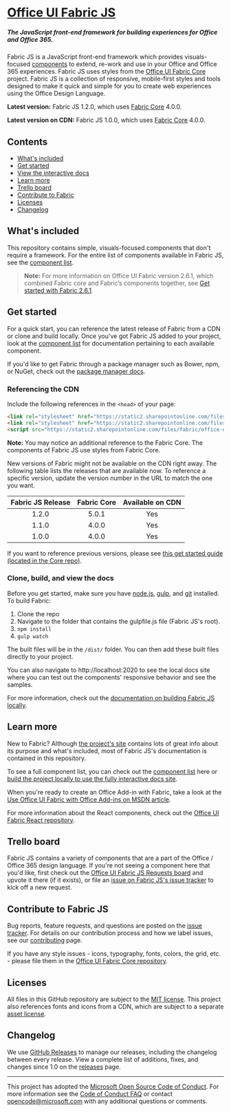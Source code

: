 # [Office UI Fabric JS](http://dev.office.com/fabric)

##### The JavaScript front-end framework for building experiences for Office and Office 365.

Fabric JS is a JavaScript front-end framework which provides visuals-focused [components](https://github.com/OfficeDev/office-ui-fabric-js/blob/master/ghdocs/COMPONENTSLIST.md) to extend, re-work and use in your Office and Office 365 experiences. Fabric JS uses styles from the [Office UI Fabric Core](https://github.com/OfficeDev/office-ui-fabric-core/) project. Fabric JS is a collection of responsive, mobile-first styles and tools designed to make it quick and simple for you to create web experiences using the Office Design Language. 

**Latest version:** Fabric JS 1.2.0, which uses [Fabric Core](https://github.com/OfficeDev/office-ui-fabric-core) 4.0.0.

**Latest version on CDN:** Fabric JS 1.0.0, which uses [Fabric Core](https://github.com/OfficeDev/office-ui-fabric-core) 4.0.0.

## Contents
- [What's included](#whats-included)
- [Get started](#get-started)
- [View the interactive docs](#clone-build-and-view-the-docs)
- [Learn more](#learn-more)
- [Trello board](#trello-board)
- [Contribute to Fabric](#contribute-to-fabric-js)
- [Licenses](#licenses)
- [Changelog](#changelog)

## What's included
This repository contains simple, visuals-focused components that don't require a framework. For the entire list of components available in Fabric JS, see the [component list](https://github.com/OfficeDev/office-ui-fabric-js/blob/master/ghdocs/COMPONENTSLIST.md).

> **Note:** For more information on Office UI Fabric version 2.6.1, which combined Fabric core and Fabric’s components together, see [Get started with Fabric 2.6.1](https://github.com/OfficeDev/office-ui-fabric-core/blob/master/ghdocs/V2GETSTARTED.md).

## Get started
For a quick start, you can reference the latest release of Fabric from a CDN or clone and build locally. Once you've got Fabric JS added to your project, look at the [component list](https://github.com/OfficeDev/office-ui-fabric-js/blob/master/ghdocs/COMPONENTSLIST.md) for documentation pertaining to each available component.

If you'd like to get Fabric through a package manager such as Bower, npm, or NuGet, check out the [package manager docs](https://github.com/OfficeDev/office-ui-fabric-js/blob/master/ghdocs/PACKAGES.md).

### Referencing the CDN
Include the following references in the `<head>` of your page:

```html
<link rel="stylesheet" href="https://static2.sharepointonline.com/files/fabric/office-ui-fabric-core/5.0.1/css/fabric.min.css">
<link rel="stylesheet" href="https://static2.sharepointonline.com/files/fabric/office-ui-fabric-js/1.2.0/css/fabric.components.min.css">
<script src="https://static2.sharepointonline.com/files/fabric/office-ui-fabric-js/1.2.0/js/fabric.min.js"></script>
```

**Note:** You may notice an additional reference to the Fabric Core. The components of Fabric JS use styles from Fabric Core.

New versions of Fabric might not be available on the CDN right away. The following table lists the releases that are available now. To reference a specific version, update the version number in the URL to match the one you want.

| Fabric JS Release | Fabric Core      | Available on CDN |
|:-----------------:|:----------------:|:----------------:|
|       1.2.0       |        5.0.1     |      Yes         |
|       1.1.0       |        4.0.0     |      Yes         |
|       1.0.0       |        4.0.0     |      Yes         |

If you want to reference previous versions, please see [this get started guide (located in the Core repo)](https://github.com/OfficeDev/office-ui-fabric-core/blob/master/ghdocs/V2GETSTARTED.md).

### Clone, build, and view the docs

Before you get started, make sure you have [node.js](https://nodejs.org/), [gulp](http://gulpjs.com/), and [git](https://git-scm.com/) installed. To build Fabric:

1. Clone the repo
2. Navigate to the folder that contains the gulpfile.js file (Fabric JS's root).
3. `npm install`
4. `gulp watch`

The built files will be in the `/dist/` folder. You can then add these built files directly to your project.

You can also navigate to http://localhost:2020 to see the local docs site where you can test out the components' responsive behavior and see the samples.

For more information, check out the [documentation on building Fabric JS locally](https://github.com/OfficeDev/office-ui-fabric-js/blob/master/ghdocs/BUILDING.md).

## Learn more

New to Fabric? Although [the project's site](http://dev.office.com/fabric) contains lots of great info about its purpose and what's included, most of Fabric JS's documentation is contained in this repository.

To see a full component list, you can check out the [component list](https://github.com/OfficeDev/office-ui-fabric-js/blob/master/ghdocs/COMPONENTSLIST.md) here or [build the project locally to use the fully interactive docs site](https://github.com/OfficeDev/office-ui-fabric-js/blob/master/ghdocs/BUILDING.md#gulp-watch-and-the-local-docs-site).

When you're ready to create an Office Add-in with Fabric, take a look at the [Use Office UI Fabric with Office Add-ins on MSDN article](https://msdn.microsoft.com/EN-US/library/office/mt450443.aspx).

For more information about the React components, check out the [Office UI Fabric React repository](https://github.com/OfficeDev/office-ui-fabric-react).

## Trello board

Fabric JS contains a variety of components that are a part of the Office / Office 365 design language. If you're not seeing a component here that you'd like, first check out the [Office UI Fabric JS Requests board](https://trello.com/b/wq7oIK87/office-ui-fabric-js-requests) and upvote it there (if it exists), or file an [issue on Fabric JS's issue tracker](https://github.com/OfficeDev/office-ui-fabric-js/issues) to kick off a new request.

## Contribute to Fabric JS

Bug reports, feature requests, and questions are posted on the [issue tracker](https://github.com/OfficeDev/Office-UI-Fabric-js/issues). For details on our contribution process and how we label issues, see our [contributing](https://github.com/OfficeDev/Office-UI-Fabric-js/blob/master/ghdocs/CONTRIBUTING.md) page.

If you have any style issues - icons, typography, fonts, colors, the grid, etc. - please file them in the [Office UI Fabric Core repository](https://github.com/OfficeDev/office-ui-fabric-core). 

## Licenses

All files in this GitHub repository are subject to the [MIT license](https://github.com/OfficeDev/office-ui-fabric-core/blob/master/LICENSE). This project also references fonts and icons from a CDN, which are subject to a separate [asset license](https://static2.sharepointonline.com/files/fabric/assets/license.txt).

## Changelog
We use [GitHub Releases](https://github.com/blog/1547-release-your-software) to manage our releases, including the changelog between every release. View a complete list of additions, fixes, and changes since 1.0 on the [releases](https://github.com/OfficeDev/office-ui-fabric-js/releases) page.

- - - 

This project has adopted the [Microsoft Open Source Code of Conduct](https://opensource.microsoft.com/codeofconduct/). For more information see the [Code of Conduct FAQ](https://opensource.microsoft.com/codeofconduct/faq/) or contact [opencode@microsoft.com](mailto:opencode@microsoft.com) with any additional questions or comments.
